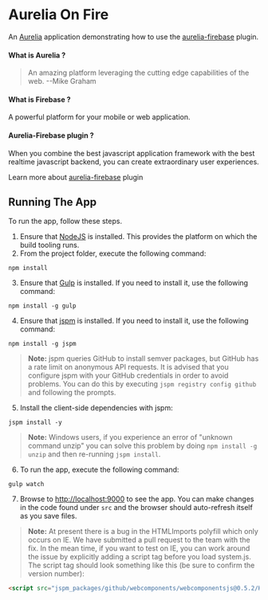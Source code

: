 # Aurelia On Fire
An [Aurelia](http://aurelia.io/) application demonstrating how to use the [aurelia-firebase](https://github.com/pulsarblow/aurelia-firebase) plugin.

#### What is Aurelia ?

> An amazing platform leveraging the cutting edge capabilities of the web. 
--Mike Graham


#### What is Firebase ?

A powerful platform for your mobile or web application.

#### Aurelia-Firebase plugin ?

When you combine the best javascript application framework with the best realtime javascript backend, you can create extraordinary user experiences.

Learn more about [aurelia-firebase](https://github.com/pulsarblow/aurelia-firebase) plugin
  
## Running The App

To run the app, follow these steps.

1. Ensure that [NodeJS](http://nodejs.org/) is installed. This provides the platform on which the build tooling runs.  
2. From the project folder, execute the following command:  

  `npm install`
  
3. Ensure that [Gulp](http://gulpjs.com/) is installed. If you need to install it, use the following command:  

  `npm install -g gulp`
  
4. Ensure that [jspm](http://jspm.io/) is installed. If you need to install it, use the following command:  

  `npm install -g jspm`
    
> **Note:** jspm queries GitHub to install semver packages, but GitHub has a rate limit on anonymous API requests. It is advised that you configure jspm with your GitHub credentials in order to avoid problems. You can do this by executing `jspm registry config github` and following the prompts.
5. Install the client-side dependencies with jspm:  

  `jspm install -y`
  
> **Note:** Windows users, if you experience an error of "unknown command unzip" you can solve this problem by doing `npm install -g unzip` and then re-running `jspm install`. 

6. To run the app, execute the following command:

  `gulp watch`
  
7. Browse to [http://localhost:9000](http://localhost:9000) to see the app. You can make changes in the code found under `src` and the browser should auto-refresh itself as you save files.

> **Note:** At present there is a bug in the HTMLImports polyfill which only occurs on IE. We have submitted a pull request to the team with the fix. In the mean time, if you want to test on IE, you can work around the issue by explicitly adding a script tag before you load system.js. The script tag should look something like this (be sure to confirm the version number):

```html
<script src="jspm_packages/github/webcomponents/webcomponentsjs@0.5.2/HTMLImports.js"></script>
```

